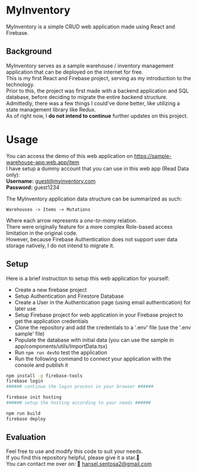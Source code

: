 # MyInventory

MyInventory is a simple CRUD web application made using React and Firebase.  

## Background

MyInventory serves as a sample warehouse / inventory management application that can be deployed on the internet for free.  
This is my first React and Firebase project, serving as my introduction to the technology.  
Prior to this, the project was first made with a backend application and SQL database, before deciding to migrate the entire backend structure.  
Admittedly, there was a few things I could've done better, like utilizing a state management library like Redux.  
As of right now, I **do not intend to continue** further updates on this project.  

# Usage

You can access the demo of this web application on <https://sample-warehouse-app.web.app/item>  
I have setup a dummy account that you can use in this web app (Read Data only):  
**Username:** guest@myinventory.com  
**Password:** guest1234  
  
The MyInventory application data structure can be summarized as such:  
```
Warehouses -> Items -> Mutations
```
Where each arrow represents a *one-to-many* relation.  
There were originally feature for a more complex Role-based access limitation in the original code.  
However, because Firebase Authentication does not support user data storage natively, I do not intend to migrate it.  

## Setup

Here is a brief instruction to setup this web application for yourself:  
* Create a new firebase project
* Setup Authentication and Firestore Database
* Create a User in the Authentication page (using email authentication) for later use
* Setup Firebase project for web application in your Firebase project to get the application credentials
* Clone the repository and add the credentials to a '.env' file (use the '.env sample' file)
* Populate the database with initial data (you can use the sample in app/components/utils/ImportData.tsx)
* Run `npm run dev`to test the application
* Run the following command to connect your application with the console and publish it
```sh
npm install -g firebase-tools
firebase login
###### continue the login process in your browser ######

firebase init hosting
###### setup the hosting according to your needs ######

npm run build
firebase deploy
```

## Evaluation

Feel free to use and modify this code to suit your needs.   
If you find this repository helpful, please give it a star.🌟  
You can contact me over on: 📧 <hansel.sentosa2@gmail.com>  
